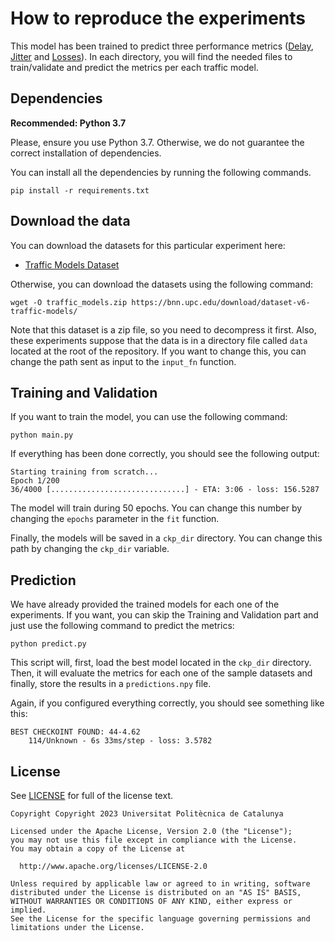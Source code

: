 # How to reproduce the experiments
This model has been trained to predict three performance metrics ([Delay](./delay), [Jitter](./jitter) and [Losses](./losses)). In each directory,
you will find the needed files to train/validate and predict the metrics per each traffic model.

## Dependencies

**Recommended: Python 3.7**

Please, ensure you use Python 3.7. Otherwise, we do not guarantee the correct installation of dependencies.

You can install all the dependencies by running the following commands.
```
pip install -r requirements.txt
```

## Download the data
You can download the datasets for this particular experiment here:
- [Traffic Models Dataset](https://bnn.upc.edu/download/dataset-v6-traffic-models/)

Otherwise, you can download the datasets using the following command:
```
wget -O traffic_models.zip https://bnn.upc.edu/download/dataset-v6-traffic-models/
```

Note that this dataset is a zip file, so you need to decompress it first. Also, these experiments suppose that the data 
is in a directory file called `data` located at the root of the repository. If you want to change this, you can change the
path sent as input to the `input_fn` function.

## Training and Validation
If you want to train the model, you can use the following command:
```
python main.py
```

If everything has been done correctly, you should see the following output:

```
Starting training from scratch...
Epoch 1/200
36/4000 [..............................] - ETA: 3:06 - loss: 156.5287
```

The model will train during 50 epochs. You can change this number by changing the `epochs` parameter in the `fit` function.

Finally, the models will be saved in a `ckp_dir` directory. You can change this path by changing the `ckp_dir` variable. 

## Prediction
We have already provided the trained models for each one of the experiments. If you want, you can skip the Training and Validation
part and just use the following command to predict the metrics:
```
python predict.py
```
This script will, first, load the best model located in the `ckp_dir` directory. Then, it will evaluate the metrics for
each one of the sample datasets and finally, store the results in a `predictions.npy` file.

Again, if you configured everything correctly, you should see something like this:
```
BEST CHECKOINT FOUND: 44-4.62
    114/Unknown - 6s 33ms/step - loss: 3.5782
```

## License
See [LICENSE](LICENSE) for full of the license text.

```
Copyright Copyright 2023 Universitat Politècnica de Catalunya

Licensed under the Apache License, Version 2.0 (the "License");
you may not use this file except in compliance with the License.
You may obtain a copy of the License at

  http://www.apache.org/licenses/LICENSE-2.0

Unless required by applicable law or agreed to in writing, software
distributed under the License is distributed on an "AS IS" BASIS,
WITHOUT WARRANTIES OR CONDITIONS OF ANY KIND, either express or implied.
See the License for the specific language governing permissions and
limitations under the License.
```